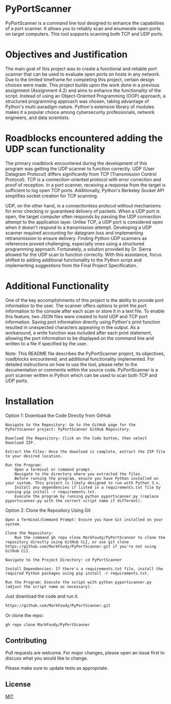 # PyPortScanner

PyPortScanner is a command line tool designed to enhance the capabilities of a port scanner. It allows you to reliably scan and enumerate open ports on target computers. This tool supports scanning both TCP and UDP ports.

# Objectives and Justification

The main goal of this project was to create a functional and reliable port scanner that can be used to evaluate open ports on hosts in any network. Due to the limited timeframe for completing this project, certain design choices were made. This project builds upon the work done in a previous assignment (Assignment 4.2) and aims to enhance the functionality of the script. Instead of using an Object-Oriented Programming (OOP) approach, a structured programming approach was chosen, taking advantage of Python's multi-paradigm nature. Python's extensive library of modules makes it a popular choice among cybersecurity professionals, network engineers, and data scientists.


# Roadblocks encountered adding the UDP scan functionality

The primary roadblock encountered during the development of this program was getting the UDP scanner to function correctly. UDP (User Datagram Protocol) differs significantly from TCP (Transmission Control Protocol). TCP is a connection-oriented protocol with error correction and proof of reception. In a port scanner, receiving a response from the target is sufficient to log open TCP ports. Additionally, Python's Berkeley Socket API simplifies socket creation for TCP scanning.

UDP, on the other hand, is a connectionless protocol without mechanisms for error checking or guaranteed delivery of packets. When a UDP port is open, the target computer often responds by passing the UDP connection attempt to the application layer. Unlike TCP, a UDP port is considered open when it doesn't respond to a transmission attempt. Developing a UDP scanner required accounting for datagram loss and implementing retransmission to ensure delivery. Finding Python UDP scanners as references proved challenging, especially ones using a structured programming approach. Fortunately, a solution provided by Dr. Sierra allowed for the UDP scan to function correctly. With this assistance, focus shifted to adding additional functionality to the Python script and implementing suggestions from the Final Project Specification.

# Additional Functionality

One of the key accomplishments of this project is the ability to provide port information to the user. The scanner offers options to print the port information to the console after each scan or store it in a text file. To enable this feature, two JSON files were created to hold UDP and TCP port information. Saving port information directly using Python's print function resulted in unexpected characters appearing in the output. As a workaround, a write function was included after each print statement, allowing the port information to be displayed on the command line and written to a file if specified by the user.

Note: This README file describes the PyPortScanner project, its objectives, roadblocks encountered, and additional functionality implemented. For detailed instructions on how to use the tool, please refer to the documentation or comments within the source code. PyPortScanner is a port scanner written in Python which can be used to scan both TCP and UDP ports.  

# Installation
Option 1: Download the Code Directly from GitHub

    Navigate to the Repository: Go to the GitHub page for the PyPortScanner project: PyPortScanner GitHub Repository.

    Download the Repository: Click on the Code button, then select Download ZIP.

    Extract the Files: Once the download is complete, extract the ZIP file to your desired location.

    Run the Program:
        Open a terminal or command prompt.
        Navigate to the directory where you extracted the files.
        Before running the program, ensure you have Python installed on your system. This project is likely designed to run with Python 3.x.
        Install any dependencies if listed in a requirements.txt file by running pip install -r requirements.txt.
        Execute the program by running python pyportscanner.py (replace pyportscanner.py with the correct script name if different).

Option 2: Clone the Repository Using Git

    Open a Terminal/Command Prompt: Ensure you have Git installed on your system.

    Clone the Repository:
        Run the command gh repo clone MarkFoudy/PyPortScanner to clone the repository directly using GitHub CLI, or use git clone https://github.com/MarkFoudy/PyPortScanner.git if you're not using GitHub CLI.

    Navigate to the Project Directory: cd PyPortScanner

    Install Dependencies: If there's a requirements.txt file, install the required Python packages using pip install -r requirements.txt.

    Run the Program: Execute the script with python pyportscanner.py (adjust the script name as necessary).

Just download the code and run it.
```bash
https://github.com/MarkFoudy/PyPortScanner.git
```
Or clone the repo:
```bash
gh repo clone MarkFoudy/PyPortScanner
```


## Contributing

Pull requests are welcome. For major changes, please open an issue first
to discuss what you would like to change.

Please make sure to update tests as appropriate.

## License

[MIT](https://choosealicense.com/licenses/mit/)
